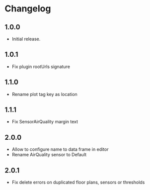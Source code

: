 # Changelog

## 1.0.0

- Initial release.

## 1.0.1

- Fix plugin rootUrls signature

## 1.1.0

- Rename plot tag key as location

## 1.1.1

- Fix SensorAirQuality margin text

## 2.0.0

- Allow to configure name to data frame in editor
- Rename AirQuality sensor to Default

## 2.0.1

- Fix delete errors on duplicated floor plans, sensors or thresholds
